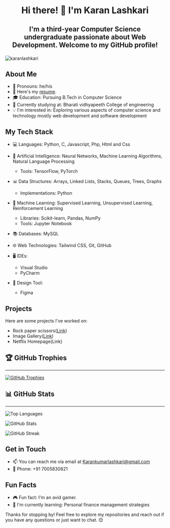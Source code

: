 

# <h1 align="center">Hi there! 👋 I'm Karan Lashkari</h1>

## <p align="center">I'm a third-year Computer Science undergraduate passionate about Web Development. Welcome to my GitHub profile!</p>

<p align="left"> 
    <img src="https://komarev.com/ghpvc/?username=karanlashkari&label=Profile%20views&color=0e75b6&style=flat" alt="karanlashkari" /> 
</p>

## About Me

- 🌟 Pronouns: he/his
- 📄 Here's my [resume](https://drive.google.com/file/d/1O-bwbFBV-axkg9kCRUtO5x0mk8nEn1WH/view?usp=drive_link).
- 🎓 Education: Pursuing B.Tech in Computer Science
- 💼 Currently studying at: Bharati vidhyapeeth College of engineering
- 💡 I'm interested in: Exploring various aspects of computer science and technology mostly web development and software development

## My Tech Stack

- 💻 Languages: Python, C, Javascript, Php, Html and Css
- 🤖 Artificial Intelligence: Neural Networks, Machine Learning Algorithms, Natural Language Processing
  - Tools: TensorFlow, PyTorch
- 📊 Data Structures: Arrays, Linked Lists, Stacks, Queues, Trees, Graphs
  - Implementations: Python
- 🤖 Machine Learning: Supervised Learning, Unsupervised Learning, Reinforcement Learning
  - Libraries: Scikit-learn, Pandas, NumPy
  - Tools: Jupyter Notebook
- 📚 Databases: MySQL
- 🌐 Web Technologies: Tailwind CSS, Git, GitHub
- 🖥️ IDEs:
  - Visual Studio
  - PyCharm

- 🎨 Design Tool:
  - Figma

## Projects

Here are some projects I've worked on:

- Rock paper scissors([Link](https://github.com/Karanlashkari/Image-Gallery))
- Image Gallery([Link](https://github.com/Karanlashkari/Rock-Paper-Scissors))
- Netflix Homepage(Link)

## 🏆 GitHub Trophies
<hr>

[![GitHub Trophies](https://github-profile-trophy.vercel.app/?username=karanlashkari&theme=onedark&no-frame=false&no-bg=false&margin-w=4)](https://github.com/ryo-ma/github-profile-trophy)

## 📊 GitHub Stats
<hr>

![Top Languages](https://github-readme-stats.vercel.app/api/top-langs/?username=Karanlashkari&theme=vue&hide_border=false&include_all_commits=false&count_private=true&layout=compact)

![GitHub Stats](https://github-readme-stats.vercel.app/api?username=Karanlashkari&theme=vue&hide_border=false&include_all_commits=false&count_private=true)

![GitHub Streak](https://github-readme-streak-stats.herokuapp.com/?user=Karanlashkari&theme=vue&hide_border=false)

## Get in Touch

- 📫 You can reach me via email at Karankumarlashkari@gmail.com
- 📱 Phone: +91 7005830821

## Fun Facts

- 🎮 Fun fact: I'm an avid gamer.
- 🌱 I'm currently learning: Personal finance management strategies

Thanks for stopping by! Feel free to explore my repositories and reach out if you have any questions or just want to chat. 😊

<!---
Karanlashkari/Karanlashkari is a ✨ special ✨ repository because its `README.md` (this file) appears on your GitHub profile.
You can click the Preview link to take a look at your changes.
--->
